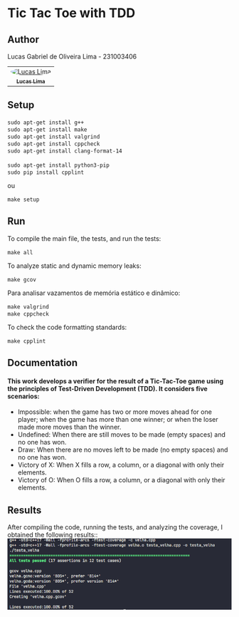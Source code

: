 # Tic Tac Toe with TDD

## Author
<p>Lucas Gabriel de Oliveira Lima - 231003406<p>
<table>
  <tr>
    <td align="center"><a href="https://github.com/lucasdbr05" target="_blank"><img style="border-radius: 50%;" src="https://github.com/lucasdbr05.png" width="100px;" alt="Lucas Lima"/><br /><sub><b>Lucas Lima</b></sub></a><br /></td>
</table>

## Setup

```shell
sudo apt-get install g++
sudo apt-get install make
sudo apt-get install valgrind
sudo apt-get install cppcheck
sudo apt-get install clang-format-14

sudo apt-get install python3-pip
sudo pip install cpplint
```
ou
```shell
make setup
```


## Run

To compile the main file, the tests, and run the tests:
```shell
make all
```

To analyze static and dynamic memory leaks:
```shell
make gcov
```

Para analisar vazamentos de memória estático e dinâmico:
```shell
make valgrind
make cppcheck
```

To check the code formatting standards:
```shell
make cpplint
```


## Documentation
<h4>
This work develops a verifier for the result of a Tic-Tac-Toe game using the principles of Test-Driven Development (TDD). It considers five scenarios:
</h4>

<ul>
    <li>Impossible: when the game has two or more moves ahead for one player; when the game has more than one winner; or when the loser made more moves than the winner.</li>
    <li>Undefined: When there are still moves to be made (empty spaces) and no one has won.</li>
    <li>Draw: When there are no moves left to be made (no empty spaces) and no one has won.</li>
    <li>Victory of X: When X fills a row, a column, or a diagonal with only their elements.</li>
    <li>Victory of O: When O fills a row, a column, or a diagonal with only their elements.</li>
</ul>


## Results

After compiling the code, running the tests, and analyzing the coverage, I obtained the following results::
<img alt="results" src="./results.png">

